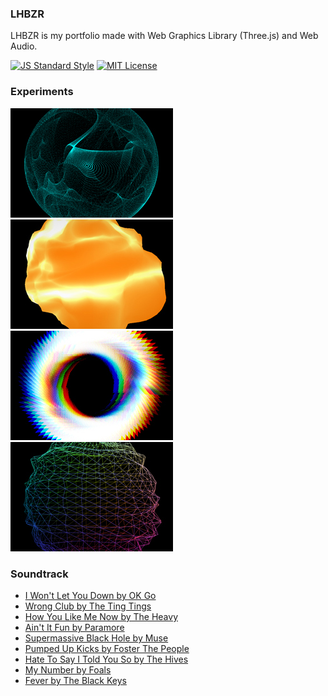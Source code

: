 ### LHBZR
LHBZR is my portfolio made with Web Graphics Library (Three.js) and Web Audio.

[![JS Standard Style](https://img.shields.io/badge/code%20style-standard-brightgreen.svg)](http://standardjs.com/)
[![MIT License](https://img.shields.io/badge/license-mit-blue.svg)](LICENSE)

### Experiments
[![Particles Experiment](/dist/img/projects/particles.jpg)](/experiments/particles/)
[![Deform Experiment](/dist/img/projects/deform.jpg)](/experiments/deform/)
[![Triangles Experiment](/dist/img/projects/triangles.jpg)](/experiments/triangles/)
[![Sphere Experiment](/dist/img/projects/sphere.jpg)](/experiments/sphere/)

### Soundtrack
- [I Won't Let You Down by OK Go](https://soundcloud.com/okgo/i-wont-let-you-down)
- [Wrong Club by The Ting Tings](https://soundcloud.com/the-ting-tings/wrong-club)
- [How You Like Me Now by The Heavy](https://soundcloud.com/theheavyyy/like-me)
- [Ain't It Fun by Paramore](https://soundcloud.com/fueled_by_ramen/paramore-aint-it-fun)
- [Supermassive Black Hole by Muse](https://soundcloud.com/muse/supermassive-black-hole)
- [Pumped Up Kicks by Foster The People](https://soundcloud.com/fosterthepeoplemusic/pumpedupkicks)
- [Hate To Say I Told You So by The Hives](https://soundcloud.com/unablespain/the-hives-hate-to-say-i-told-you-so-unable-radio-edit)
- [My Number by Foals](https://soundcloud.com/foals/foals-my-number)
- [Fever by The Black Keys](https://soundcloud.com/theblackkeys/fever)

